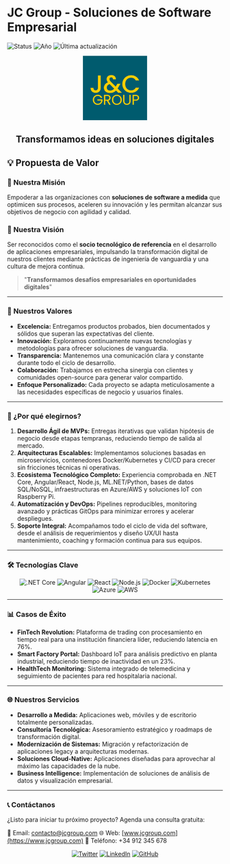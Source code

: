 # JC Group - Soluciones de Software Empresarial

![Status](https://img.shields.io/badge/status-activo-brightgreen)
![Año](https://img.shields.io/badge/fundado-2023-blue)
![Última actualización](https://img.shields.io/badge/actualizado-Mayo%202025-orange)

<div align="center">
  <img src="jg-group-logo.svg" alt="Logo JC Group" width="150px"/>
  <h2>Transformamos ideas en soluciones digitales</h2>
</div>

## 💡 Propuesta de Valor

### 🎯 Nuestra Misión

Empoderar a las organizaciones con **soluciones de software a medida** que optimicen sus procesos, aceleren su innovación y les permitan alcanzar sus objetivos de negocio con agilidad y calidad.

### 🌟 Nuestra Visión

Ser reconocidos como el **socio tecnológico de referencia** en el desarrollo de aplicaciones empresariales, impulsando la transformación digital de nuestros clientes mediante prácticas de ingeniería de vanguardia y una cultura de mejora continua.

> "**Transformamos desafíos empresariales en oportunidades digitales**"

---

### 🤝 Nuestros Valores

- **Excelencia:** Entregamos productos probados, bien documentados y sólidos que superan las expectativas del cliente.
- **Innovación:** Exploramos continuamente nuevas tecnologías y metodologías para ofrecer soluciones de vanguardia.
- **Transparencia:** Mantenemos una comunicación clara y constante durante todo el ciclo de desarrollo.
- **Colaboración:** Trabajamos en estrecha sinergia con clientes y comunidades open-source para generar valor compartido.
- **Enfoque Personalizado:** Cada proyecto se adapta meticulosamente a las necesidades específicas de negocio y usuarios finales.

---

### 🔑 ¿Por qué elegirnos?

1. **Desarrollo Ágil de MVPs:** Entregas iterativas que validan hipótesis de negocio desde etapas tempranas, reduciendo tiempo de salida al mercado.
2. **Arquitecturas Escalables:** Implementamos soluciones basadas en microservicios, contenedores Docker/Kubernetes y CI/CD para crecer sin fricciones técnicas ni operativas.
3. **Ecosistema Tecnológico Completo:** Experiencia comprobada en .NET Core, Angular/React, Node.js, ML.NET/Python, bases de datos SQL/NoSQL, infraestructuras en Azure/AWS y soluciones IoT con Raspberry Pi.
4. **Automatización y DevOps:** Pipelines reproducibles, monitoring avanzado y prácticas GitOps para minimizar errores y acelerar despliegues.
5. **Soporte Integral:** Acompañamos todo el ciclo de vida del software, desde el análisis de requerimientos y diseño UX/UI hasta mantenimiento, coaching y formación continua para sus equipos.

---

### 🛠️ Tecnologías Clave

<div align="center">
  <img src="https://img.shields.io/badge/.NET%20Core-512BD4?style=for-the-badge&logo=dotnet&logoColor=white" alt=".NET Core" />
  <img src="https://img.shields.io/badge/Angular-DD0031?style=for-the-badge&logo=angular&logoColor=white" alt="Angular" />
  <img src="https://img.shields.io/badge/React-20232A?style=for-the-badge&logo=react&logoColor=61DAFB" alt="React" />
  <img src="https://img.shields.io/badge/Node.js-339933?style=for-the-badge&logo=nodedotjs&logoColor=white" alt="Node.js" />
  <img src="https://img.shields.io/badge/Docker-2CA5E0?style=for-the-badge&logo=docker&logoColor=white" alt="Docker" />
  <img src="https://img.shields.io/badge/Kubernetes-326CE5?style=for-the-badge&logo=kubernetes&logoColor=white" alt="Kubernetes" />
  <img src="https://img.shields.io/badge/Azure-0089D6?style=for-the-badge&logo=microsoft-azure&logoColor=white" alt="Azure" />
  <img src="https://img.shields.io/badge/AWS-232F3E?style=for-the-badge&logo=amazon-aws&logoColor=white" alt="AWS" />
</div>

---

### 📊 Casos de Éxito

- **FinTech Revolution:** Plataforma de trading con procesamiento en tiempo real para una institución financiera líder, reduciendo latencia en 76%.
- **Smart Factory Portal:** Dashboard IoT para análisis predictivo en planta industrial, reduciendo tiempo de inactividad en un 23%.
- **HealthTech Monitoring:** Sistema integrado de telemedicina y seguimiento de pacientes para red hospitalaria nacional.

---

### 🌐 Nuestros Servicios

- **Desarrollo a Medida:** Aplicaciones web, móviles y de escritorio totalmente personalizadas.
- **Consultoría Tecnológica:** Asesoramiento estratégico y roadmaps de transformación digital.
- **Modernización de Sistemas:** Migración y refactorización de aplicaciones legacy a arquitecturas modernas.
- **Soluciones Cloud-Native:** Aplicaciones diseñadas para aprovechar al máximo las capacidades de la nube.
- **Business Intelligence:** Implementación de soluciones de análisis de datos y visualización empresarial.

---

### 📞 Contáctanos

¿Listo para iniciar tu próximo proyecto? Agenda una consulta gratuita:

📧 Email: [contacto@jcgroup.com](mailto:contacto@jcgroup.com)
🌐 Web: [www.jcgroup.com](https://www.jcgroup.com)
📱 Teléfono: +34 912 345 678

<div align="center">
  <a href="https://twitter.com/jcgrouptech"><img src="https://img.shields.io/badge/Twitter-1DA1F2?style=for-the-badge&logo=twitter&logoColor=white" alt="Twitter" /></a>
  <a href="https://www.linkedin.com/company/jcgroup"><img src="https://img.shields.io/badge/LinkedIn-0077B5?style=for-the-badge&logo=linkedin&logoColor=white" alt="LinkedIn" /></a>
  <a href="https://github.com/jc-group"><img src="https://img.shields.io/badge/GitHub-100000?style=for-the-badge&logo=github&logoColor=white" alt="GitHub" /></a>
</div>
